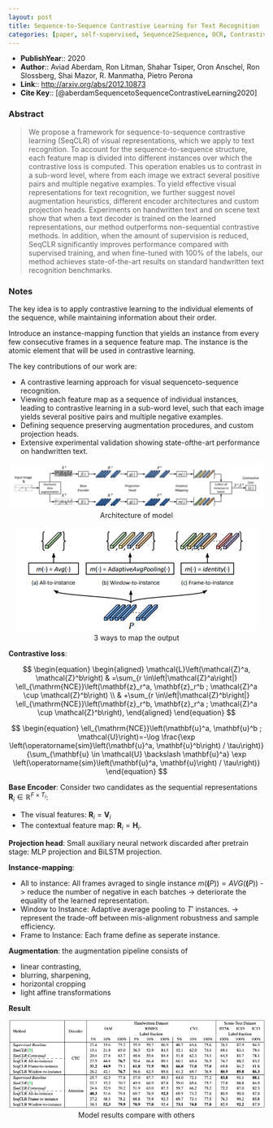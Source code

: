 ```yaml
---
layout: post
title: Sequence-to-Sequence Contrastive Learning for Text Recognition
categories: [paper, self-supervised, Sequence2Sequence, OCR, ContrastiveLearning]
---
```

- **PublishYear**:: 2020
- **Author**:: Aviad Aberdam, Ron Litman, Shahar Tsiper, Oron Anschel, Ron Slossberg, Shai Mazor, R. Manmatha, Pietro Perona
- **Link**:: http://arxiv.org/abs/2012.10873
- **Cite Key**:: [@aberdamSequencetoSequenceContrastiveLearning2020]

### Abstract
>We propose a framework for sequence-to-sequence contrastive learning (SeqCLR) of visual representations, which we apply to text recognition. To account for the sequence-to-sequence structure, each feature map is divided into different instances over which the contrastive loss is computed. This operation enables us to contrast in a sub-word level, where from each image we extract several positive pairs and multiple negative examples. To yield effective visual representations for text recognition, we further suggest novel augmentation heuristics, different encoder architectures and custom projection heads. Experiments on handwritten text and on scene text show that when a text decoder is trained on the learned representations, our method outperforms non-sequential contrastive methods. In addition, when the amount of supervision is reduced, SeqCLR significantly improves performance compared with supervised training, and when fine-tuned with 100% of the labels, our method achieves state-of-the-art results on standard handwritten text recognition benchmarks.


### Notes

The key idea is to apply contrastive learning to the individual elements of the sequence, while maintaining information about their order.

Introduce an instance-mapping function that yields an instance from every few consecutive frames in a sequence feature map. The instance is the atomic element that will be used in contrastive learning.

The key contributions of our work are: 
- A contrastive learning approach for visual sequenceto-sequence recognition. 
- Viewing each feature map as a sequence of individual instances, leading to contrastive learning in a sub-word level, such that each image yields several positive pairs and multiple negative examples.
- Defining sequence preserving augmentation procedures, and custom projection heads. 
- Extensive experimental validation showing state-ofthe-art performance on handwritten text.

<p align="center">
  <img src="/images/papers/Pasted-image-20221212112220.png" alt="Model architecture"/>
  Architecture of model 
</p>

<p align="center">
  <img src="/images/papers/Pasted-image-20221212112339.png" alt="Model architecture"/></br>
  3 ways to map the output
</p>

**Contrastive loss**:

$$
\begin{equation}
\begin{aligned}
\mathcal{L}\left(\mathcal{Z}^a, \mathcal{Z}^b\right) & =\sum_{r \in\left|\mathcal{Z}^a\right|} \ell_{\mathrm{NCE}}\left(\mathbf{z}_r^a, \mathbf{z}_r^b ; \mathcal{Z}^a \cup \mathcal{Z}^b\right) \\
& +\sum_{r \in\left|\mathcal{Z}^b\right|} \ell_{\mathrm{NCE}}\left(\mathbf{z}_r^b, \mathbf{z}_r^a ; \mathcal{Z}^a \cup \mathcal{Z}^b\right),
\end{aligned}
\end{equation}
$$

$$
\begin{equation}
\ell_{\mathrm{NCE}}\left(\mathbf{u}^a, \mathbf{u}^b ; \mathcal{U}\right)=-\log \frac{\exp \left(\operatorname{sim}\left(\mathbf{u}^a, \mathbf{u}^b\right) / \tau\right)}{\sum_{\mathbf{u} \in \mathcal{U} \backslash \mathbf{u}^a} \exp \left(\operatorname{sim}\left(\mathbf{u}^a, \mathbf{u}\right) / \tau\right)}
\end{equation}
$$

**Base Encoder**: Consider two candidates as the sequential representations $\mathbf{R}_i \in \mathbb{R}^{F \times T_i}$:
- The visual features: $\mathbf{R}_i = \mathbf{V}_i$
- The contextual feature map: $\mathbf{R}_i = \mathbf{H}_i$.

**Projection head**: Small auxiliary neural network discarded after pretrain stage: MLP projection and BiLSTM projection.

**Instance-mapping**: 
- All to instance: All frames avraged to single instance $m(\mathbf(P)) = AVG(\mathbf(P))$ -> reduce the number of negative in each batches -> deteriorate the equality of the learned representation.
- Window to Instance: Adaptive average pooling to $T'$ instances. -> represent the trade-off between mis-alignment robustness and sample efficiency.
- Frame to Instance: Each frame define as seperate instance.

**Augmentation**: the augmentation pipeline consists of
- linear contrasting, 
- blurring, sharpening, 
- horizontal cropping 
- light affine transformations

**Result** 
<p align="center">
  <img src="/images/papers/Pasted image 20221212134318.png" alt="Model architecture"/></br>
  Model results compare with others
</p>